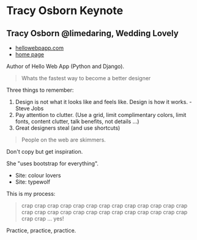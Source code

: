 Tracy Osborn Keynote
====================

## Tracy Osborn @limedaring, Wedding Lovely

* [hellowebpapp.com](http://hellowebapp.com/)
* [home page](http://limedaring.com/)

Author of Hello Web App (Python and Django).

>Whats the fastest way to become a better designer

Three things to remember:

1. Design is not what it looks like and feels like. Design is how it works. - Steve Jobs
2. Pay attention to clutter. (Use a grid, limit complimentary colors, limit fonts, content clutter, talk benefits, not details ...)
3. Great designers steal (and use shortcuts)

> People on the web are skimmers.

Don't copy but get inspiration.

She "uses bootstrap for everything".

* Site: colour lovers
* Site: typewolf

This is my process:

> crap crap crap crap crap crap crap crap crap crap crap crap crap crap crap crap crap crap crap crap crap crap crap crap crap crap crap crap  ... yes!

Practice, practice, practice.
